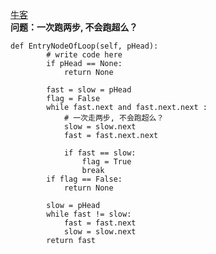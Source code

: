 [牛客](https://www.nowcoder.com/practice/253d2c59ec3e4bc68da16833f79a38e4)  
**问题：一次跑两步, 不会跑超么？**  
```
def EntryNodeOfLoop(self, pHead):
        # write code here
        if pHead == None:
            return None
        
        fast = slow = pHead 
        flag = False 
        while fast.next and fast.next.next :
            # 一次走两步, 不会跑超么？ 
            slow = slow.next 
            fast = fast.next.next 
            
            if fast == slow:
                flag = True
                break
        if flag == False:
            return None 
        
        slow = pHead 
        while fast != slow:
            fast = fast.next
            slow = slow.next
        return fast
```
